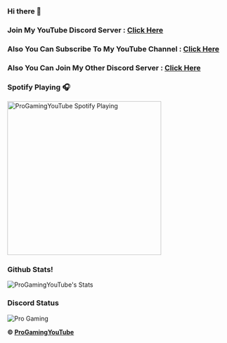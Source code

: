 ### Hi there 👋

### Join My YouTube Discord Server : [Click Here](https://dsc.gg/progamingyt)

### Also You Can Subscribe To My YouTube Channel : [Click Here](https://www.youtube.com/channel/UCyv4WTqcLaKPCXZa21BjI5g)

### Also You Can Join My Other Discord Server : [Click Here](https://dsc.gg/pro-op)

### Spotify Playing 🎧

[<img src="https://now-playing-codestackr.vercel.app/api/spotify-playing" alt="ProGamingYouTube Spotify Playing" width="350" />](https://open.spotify.com/user/swyqyimdc12jajde4vpwd2x1b)

### Github Stats!

![ProGamingYouTube's Stats](https://github-readme-stats.vercel.app/api?username=ProGamingYouTube&count_private=true&show_icons=true&theme=radical)

### Discord Status

![Pro Gaming](https://discord.c99.nl/widget/theme-2/785393301896560650.png)

**© [ProGamingYouTube](https://github.com/ProGamingYouTube)**
